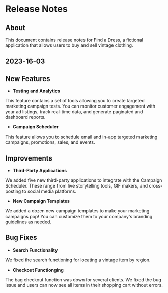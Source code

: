 # Release Notes 

## About 

This document contains release notes for Find a Dress, a fictional application that allows users to buy and sell vintage clothing.

## 2023-16-03 

## New Features
- **Testing and Analytics**

This feature contains a set of tools allowing you to create targeted marketing campaign tests. You can monitor customer engagement with your ad listings, track real-time data, and generate paginated and dashboard reports.

- **Campaign Scheduler**

This feature allows you to schedule email and in-app targeted marketing campaigns, promotions, sales, and events.

## Improvements
- **Third-Party Applications**

We added five new third-party applications to integrate with the Campaign Scheduler. These range from live storytelling tools, GIF makers, and cross-posting to social media platforms.

- **New Campaign Templates** 

We added a dozen new campaign templates to make your marketing campaigns pop! You can customize them to your company's branding guidelines as needed.

## Bug Fixes 
- **Search Functionality**

We fixed the search functioning for locating a vintage item by region.

- **Checkout Functionging**

The bag checkout function was down for several clients. We fixed the bug issue and users can now see all items in their shopping cart without errors.
